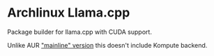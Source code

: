 # Archlinux Llama.cpp

Package builder for llama.cpp with CUDA support.

Unlike AUR ["mainline" version](https://aur.archlinux.org/packages/llama.cpp-cuda) this doesn't include Kompute backend.
